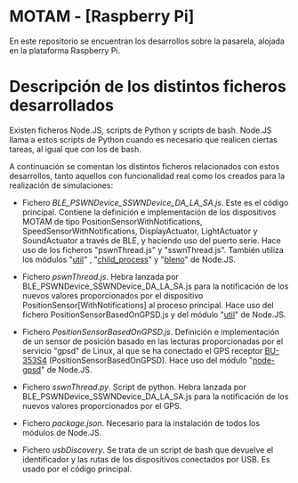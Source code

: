 # **MOTAM - [Raspberry Pi]** #

En este repositorio se encuentran los desarrollos sobre la pasarela, alojada en la plataforma Raspberry Pi.


# Descripción de los distintos ficheros desarrollados #

Existen ficheros Node.JS, scripts de Python y scripts de bash. Node.JS llama a estos scripts de Python cuando es necesario que realicen ciertas tareas, al igual que con los de bash.

A continuación se comentan los distintos ficheros relacionados con estos desarrollos, tanto aquellos con funcionalidad real como los creados para la realización de simulaciones:

- Fichero *BLE_PSWNDevice_SSWNDevice_DA_LA_SA.js*. Este es el código principal. Contiene la definición e implementación de los dispositivos MOTAM de tipo PositionSensorWithNotifications, SpeedSensorWithNotifications, DisplayActuator, LightActuator y SoundActuator a través de BLE, y haciendo uso del puerto serie. Hace uso de los ficheros "pswnThread.js" y "sswnThread.js". También utiliza los módulos "[util](https://nodejs.org/api/util.html)" , "[child_process](https://nodejs.org/api/child_process.html)" y "[bleno](https://www.npmjs.com/package/bleno)" de Node.JS.

- Fichero *pswnThread.js*. Hebra lanzada por BLE_PSWNDevice_SSWNDevice_DA_LA_SA.js para la notificación de los nuevos valores proporcionados por el dispositivo PositionSensor[WithNotifications] al proceso principal. Hace uso del fichero PositionSensorBasedOnGPSD.js y del módulo "[util](https://nodejs.org/api/util.html)" de Node.JS.

- Fichero *PositionSensorBasedOnGPSD.js*. Definición e implementación de un sensor de posición basado en las lecturas proporcionadas por el servicio "gpsd" de Linux, al que se ha conectado el GPS receptor [BU-353S4](http://usglobalsat.com/p-688-bu-353-s4.aspx) (PositionSensorBasedOnGPSD). Hace uso del módulo "[node-gpsd](https://www.npmjs.com/package/node-gpsd)" de Node.JS.

- Fichero *sswnThread.py*. Script de python. Hebra lanzada por BLE_PSWNDevice_SSWNDevice_DA_LA_SA.js para la notificación de los nuevos valores proporcionados por el GPS.

- Fichero *package.json*. Necesario para la instalación de todos los módulos de Node.JS.

- Fichero *usbDiscovery*. Se trata de un script de bash que devuelve el identificador y las rutas de los dispositivos conectados por USB. Es usado por el código principal.